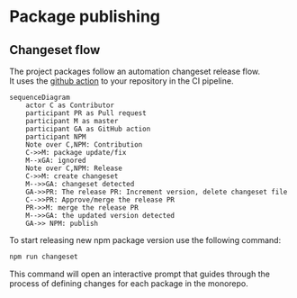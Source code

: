 # Package publishing

## Changeset flow

The project packages follow an automation changeset release flow.\
It uses the [github action](https://github.com/changesets/action) to your repository in the CI pipeline.

```mermaid
sequenceDiagram
    actor C as Contributor
    participant PR as Pull request
    participant M as master
    participant GA as GitHub action
    participant NPM
    Note over C,NPM: Contribution
    C->>M: package update/fix
    M--xGA: ignored
    Note over C,NPM: Release
    C->>M: create changeset
    M-->>GA: changeset detected
    GA->>PR: The release PR: Increment version, delete changeset file
    C-->>PR: Approve/merge the release PR
    PR->>M: merge the release PR
    M-->>GA: the updated version detected
    GA->> NPM: publish
```

To start releasing new npm package version use the following command:

```bash
npm run changeset
```

This command will open an interactive prompt that guides through the process of defining changes for each package in
the monorepo.
